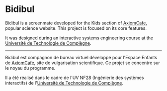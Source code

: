 # Bidibul

Bidibul is a screenmate developed for the Kids section of [AxiomCafe](http://axiomcafe.fr/), popular science website. This project is focused on its core features.

It was designed during an interactive systems engineering course at the [Université de Technologie de Compiègne](http://www.utc.fr/the_university/).

---

Bidibul est compagnon de bureau virtuel développé pour l'Espace Enfants de [AxiomCafe](http://axiomcafe.fr/), site de vulgarisation scientifique. Ce projet se concentre sur le noyau du programme.

Il a été réalisé dans le cadre de l'UV NF28 (Ingénierie des systèmes interactifs) de l'[Université de Technologie de Compiègne](http://www.utc.fr/).
